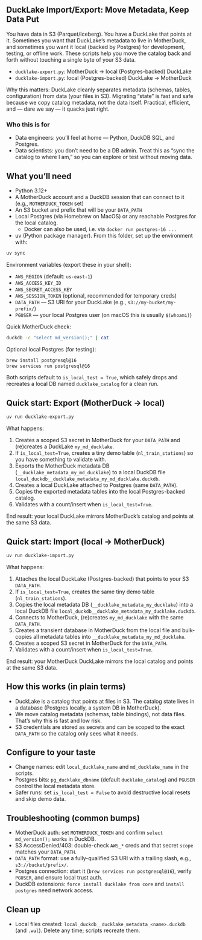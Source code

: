 ## DuckLake Import/Export: Move Metadata, Keep Data Put

You have data in S3 (Parquet/Iceberg). You have a DuckLake that points at it. Sometimes you want that DuckLake’s metadata to live in MotherDuck, and sometimes you want it local (backed by Postgres) for development, testing, or offline work. These scripts help you move the catalog back and forth without touching a single byte of your S3 data.

- `ducklake-export.py`: MotherDuck → local (Postgres-backed) DuckLake
- `ducklake-import.py`: local (Postgres-backed) DuckLake → MotherDuck

Why this matters: DuckLake cleanly separates metadata (schemas, tables, configuration) from data (your files in S3). Migrating “state” is fast and safe because we copy catalog metadata, not the data itself. Practical, efficient, and — dare we say — it quacks just right.

### Who this is for

- Data engineers: you’ll feel at home — Python, DuckDB SQL, and Postgres.
- Data scientists: you don’t need to be a DB admin. Treat this as “sync the catalog to where I am,” so you can explore or test without moving data.

## What you’ll need

- Python 3.12+
- A MotherDuck account and a DuckDB session that can connect to it (e.g., `MOTHERDUCK_TOKEN` set)
- An S3 bucket and prefix that will be your  `DATA_PATH`
- Local Postgres (via Homebrew on MacOS) or any reachable Postgres for the local catalog.
  - Docker can also be used, i.e. via `docker run postgres-16 ...`
- uv (Python package manager). From this folder, set up the environment with:

```bash
uv sync
```

Environment variables (export these in your shell):

- `AWS_REGION` (default: `us-east-1`)
- `AWS_ACCESS_KEY_ID`
- `AWS_SECRET_ACCESS_KEY`
- `AWS_SESSION_TOKEN` (optional, recommended for temporary creds)
- `DATA_PATH` — S3 URI for your DuckLake (e.g., `s3://my-bucket/my-prefix/`)
- `PGUSER` — your local Postgres user (on macOS this is usually `$(whoami)`)

Quick MotherDuck check:

```bash
duckdb -c "select md_version();" | cat
```

Optional local Postgres (for testing):

```bash
brew install postgresql@16
brew services run postgresql@16
```

Both scripts default to `is_local_test = True`, which safely drops and recreates a local DB named `ducklake_catalog` for a clean run.

## Quick start: Export (MotherDuck → local)

```bash
uv run ducklake-export.py
```

What happens:

1. Creates a scoped S3 secret in MotherDuck for your `DATA_PATH` and (re)creates a DuckLake `my_md_ducklake`.
2. If `is_local_test=True`, creates a tiny demo table (`nl_train_stations`) so you have something to validate with.
3. Exports the MotherDuck metadata DB (`__ducklake_metadata_my_md_ducklake`) to a local DuckDB file `local_duckdb__ducklake_metadata_my_md_ducklake.duckdb`.
4. Creates a local DuckLake attached to Postgres (same `DATA_PATH`).
5. Copies the exported metadata tables into the local Postgres-backed catalog.
6. Validates with a count/insert when `is_local_test=True`.

End result: your local DuckLake mirrors MotherDuck’s catalog and points at the same S3 data.

## Quick start: Import (local → MotherDuck)

```bash
uv run ducklake-import.py
```

What happens:

1. Attaches the local DuckLake (Postgres-backed) that points to your S3 `DATA_PATH`.
2. If `is_local_test=True`, creates the same tiny demo table (`nl_train_stations`).
3. Copies the local metadata DB (`__ducklake_metadata_my_ducklake`) into a local DuckDB file `local_duckdb__ducklake_metadata_my_ducklake.duckdb`.
4. Connects to MotherDuck, (re)creates `my_md_ducklake` with the same `DATA_PATH`.
5. Creates a transient database in MotherDuck from the local file and bulk-copies all metadata tables into `__ducklake_metadata_my_md_ducklake`.
6. Creates a scoped S3 secret in MotherDuck for the `DATA_PATH`.
7. Validates with a count/insert when `is_local_test=True`.

End result: your MotherDuck DuckLake mirrors the local catalog and points at the same S3 data.

## How this works (in plain terms)

- DuckLake is a catalog that points at files in S3. The catalog state lives in a database (Postgres locally, a system DB in MotherDuck).
- We move catalog metadata (schemas, table bindings), not data files. That’s why this is fast and low risk.
- S3 credentials are stored as secrets and can be scoped to the exact `DATA_PATH` so the catalog only sees what it needs.

## Configure to your taste

- Change names: edit `local_ducklake_name` and `md_ducklake_name` in the scripts.
- Postgres bits: `pg_ducklake_dbname` (default `ducklake_catalog`) and `PGUSER` control the local metadata store.
- Safer runs: set `is_local_test = False` to avoid destructive local resets and skip demo data.

## Troubleshooting (common bumps)

- MotherDuck auth: set `MOTHERDUCK_TOKEN` and confirm `select md_version();` works in DuckDB.
- S3 AccessDenied/403: double-check `AWS_*` creds and that secret `scope` matches your `DATA_PATH`.
- `DATA_PATH` format: use a fully-qualified S3 URI with a trailing slash, e.g., `s3://bucket/prefix/`.
- Postgres connection: start it (`brew services run postgresql@16`), verify `PGUSER`, and ensure local trust auth.
- DuckDB extensions: `force install ducklake from core` and `install postgres` need network access.

## Clean up

- Local files created: `local_duckdb__ducklake_metadata_<name>.duckdb` (and `.wal`). Delete any time; scripts recreate them.
